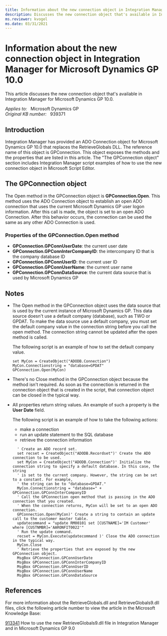 ```yaml
---
title: Information about the new connection object in Integration Manager for Microsoft Dynamics GP 10.0
description: Discusses the new connection object that's available in Integration Manager for Microsoft Dynamics GP 10.0. This connection object replaces the RetrieveGlobals DLL.
ms.reviewer: kvogel
ms.date: 03/31/2021
---
```

# Information about the new connection object in Integration Manager for Microsoft Dynamics GP 10.0

This article discusses the new connection object that's available in Integration Manager for Microsoft Dynamics GP 10.0.

_Applies to:_ &nbsp; Microsoft Dynamics GP  
_Original KB number:_ &nbsp; 939371

## Introduction

Integration Manager has provided an ADO Connection object for Microsoft Dynamics GP 10.0 that replaces the RetrieveGlobals DLL. The reference name of this object is GPConnection. This object exposes the methods and the properties that are listed in this article. The "The GPConnection object" section includes Integration Manager script examples of how to use the new connection object in Microsoft Script Editor.

## The GPConnection object

The Open method in the GPConnection object is **GPConnection.Open**. This method uses the ADO Connection object to establish an open ADO connection that uses the current Microsoft Dynamics GP user logon information. After this call is made, the object is set to an open ADO Connection. After this behavior occurs, the connection can be used the same as any other ADO Connection is used.

### Properties of the GPConnection.Open method

- **GPConnection.GPConnUserDate**: the current user date
- **GPConnection.GPConnInterCompanyID**: the intercompany ID that is the company database ID
- **GPConnection.GPConnUserID**: the current user ID
- **GPConnection.GPConnUserName**: the current user name
- **GPConnection.GPConnDataSource**: the current data source that is used by Microsoft Dynamics GP

## Notes

- The Open method in the GPConnection object uses the data source that is used by the current instance of Microsoft Dynamics GP. This data source doesn't use a default company (database), such as TWO or GPDAT. To make the data source use a default company, you must set the default company value in the connection string before you call the open method. The connection string cannot be updated after the open method is called.
  
    The following script is an example of how to set the default company value.

    ```console
    set MyCon = CreateObject("ADODB.Connection")
    MyCon.Connectionstring = "database=GPDAT"
    GPConnection.Open(MyCon)
    ```

- There's no Close method in the GPConnection object because the method isn't required. As soon as the connection is returned in the connection object that is created in the script, that connection object can be closed in the typical way.

- All properties return string values. An example of such a property is the **User Date** field.

    The following script is an example of how to take the following actions:
  - make a connection
  - run an update statement to the SQL database
  - retrieve the connection information

  ```console
    ' Create an ADO record set.
    set recset = CreateObject("ADODB.Recordset")' Create the ADO connection to be used.
    set MyCon = CreateObject("ADODB.Connection")' Initialize the connection string to specify a default database. In this case, the string
    ' is set to the current company. However, the string can be set to a constant. For example,
    ' the string can be to "database=GPDAT."
    MyCon.Connectionstring = "database=" + GPConnection.GPConnInterCompanyID
    ' Call the GPConnection open method that is passing in the ADO connection that you created. 
    ' When the connection returns, MyCon will be set to an open ADO connection. 
    GPConnection.Open(MyCon)' Create a string to contain an update call to the customer master table.
    updatecommand = "update RM00101 set [CUSTNAME]='IM Customer' where [CUSTNMBR]='AARONFIT0022'"
    ' Run the update command.
    recset = MyCon.Execute(updatecommand )' Close the ADO connection in the typical way.
    MyCon.Close
    ' Retrieve the properties that are exposed by the new GPConnection object.
    MsgBox GPConnection.GPConnUserDate
    MsgBox GPConnection.GPConnInterCompanyID
    MsgBox GPConnection.GPConnUserID
    MsgBox GPConnection.GPConnUserName
    MsgBox GPConnection.GPConnDataSource
    ```

## References

For more information about the RetrieveGlobals.dll and RetrieveGlobals9.dll files, click the following article number to view the article in the Microsoft Knowledge Base:

[913341](https://support.microsoft.com/help/913341) How to use the new RetrieveGlobals9.dll file in Integration Manager and in Microsoft Dynamics GP 9.0
